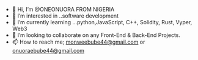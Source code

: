 - 👋 Hi, I’m @ONEONUORA FROM NIGERIA
- 👀 I’m interested in ..software development
- 🌱 I’m currently learning ...python,JavaScript, C++, Solidity, Rust, Vyper, Web3
- 💞️ I’m looking to collaborate on any Front-End & Back-End Projects.
- 📫 How to reach me; monweebube44@gmail.com or onuoraebube44@gmail.com
